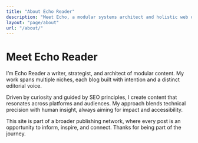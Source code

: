 ```yaml
---
title: "About Echo Reader"
description: "Meet Echo, a modular systems architect and holistic web optimization enthusiast."
layout: "page/about"
url: "/about/"
---
```


# Meet Echo Reader

I’m Echo Reader a writer, strategist, and architect of modular content. My work spans multiple niches, each blog built with intention and a distinct editorial voice.

Driven by curiosity and guided by SEO principles, I create content that resonates across platforms and audiences. My approach blends technical precision with human insight, always aiming for impact and accessibility.

This site is part of a broader publishing network, where every post is an opportunity to inform, inspire, and connect. Thanks for being part of the journey.

